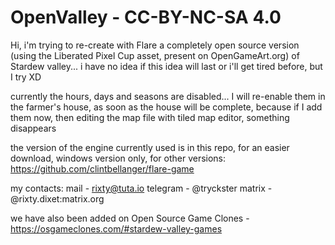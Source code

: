 # OpenValley - CC-BY-NC-SA 4.0

Hi, i'm trying to re-create with Flare a completely open source version (using the Liberated Pixel Cup asset, present on OpenGameArt.org) of Stardew valley... i have no idea if this idea will last or i'll get tired before, but I try XD

currently the hours, days and seasons are disabled... I will re-enable them in the farmer's house, as soon as the house will be complete, because if I add them now, then editing the map file with tiled map editor, something disappears

the version of the engine currently used is in this repo, for an easier download,
windows version only, for other versions: https://github.com/clintbellanger/flare-game

my contacts:
mail - rixty@tuta.io
telegram - @tryckster
matrix - @rixty.dixet:matrix.org

we have also been added on Open Source Game Clones - https://osgameclones.com/#stardew-valley-games